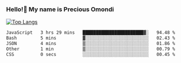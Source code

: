 ### Hello!👋 My name is Precious Omondi 

[![Top Langs](https://github-readme-stats.vercel.app/api/top-langs/?username=Presho99&langs_count=8&theme=dark)](https://github.com/Presho99/github-readme-stats)



<!--START_SECTION:waka-->

```txt
JavaScript   3 hrs 29 mins   ███████████████████████▓░   94.48 %
Bash         5 mins          ▓░░░░░░░░░░░░░░░░░░░░░░░░   02.43 %
JSON         4 mins          ▒░░░░░░░░░░░░░░░░░░░░░░░░   01.86 %
Other        1 min           ▒░░░░░░░░░░░░░░░░░░░░░░░░   00.79 %
CSS          0 secs          ░░░░░░░░░░░░░░░░░░░░░░░░░   00.45 %
```

<!--END_SECTION:waka-->

